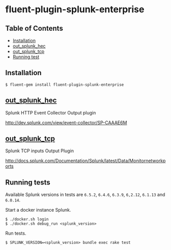 # fluent-plugin-splunk-enterprise

## Table of Contents

* [Installation](#installation)
* [out_splunk_hec](#out_splunk_hec)
* [out_splunk_tcp](#out_splunk_tcp)
* [Running test](#running-tests)

## Installation

```
$ fluent-gem install fluent-plugin-splunk-enterprise
```

## [out_splunk_hec](/README.hec.md)

Splunk HTTP Event Collector Output plugin

http://dev.splunk.com/view/event-collector/SP-CAAAE6M

## [out_splunk_tcp](/README.tcp.md)

Splunk TCP inputs Output Plugin

http://docs.splunk.com/Documentation/Splunk/latest/Data/Monitornetworkports

## Running tests

Available Splunk versions in tests are `6.5.2`, `6.4.6`, `6.3.9`, `6,2.12`, `6.1.13` and `6.0.14`.

Start a docker instance Splunk.

```
$ ./docker.sh login
$ ./docker.sh debug_run <splunk_version>
```

Run tests.

```
$ SPLUNK_VERSION=<splunk_version> bundle exec rake test
```
